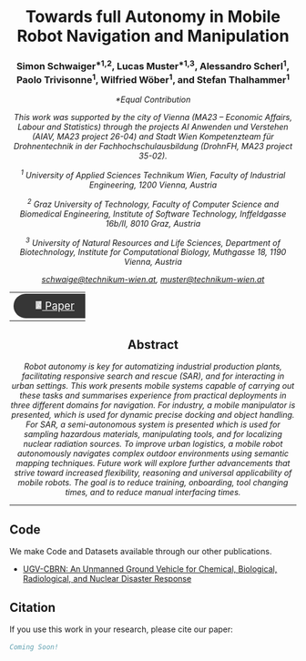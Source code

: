 <h1 align="center">
Towards full Autonomy in Mobile Robot Navigation and Manipulation
</h1>

<h3 align="center">
Simon Schwaiger<sup>&ast;1,2</sup>, Lucas Muster<sup>&ast;1,3</sup>, Alessandro Scherl<sup>1</sup>, Paolo Trivisonne<sup>1</sup>, Wilfried Wöber<sup>1</sup>, and Stefan Thalhammer<sup>1</sup>
</h3>

<i align="center">

&ast;Equal Contribution

This work was supported by the city of Vienna (MA23 – Economic Affairs, Labour and Statistics) through the projects AI Anwenden und Verstehen (AIAV, MA23 project 26-04) and Stadt Wien Kompetenzteam für Drohnentechnik in der Fachhochschulausbildung (DrohnFH, MA23 project 35-02).

<sup>1</sup> University of Applied Sciences Technikum Wien, Faculty of Industrial Engineering, 1200 Vienna, Austria

<sup>2</sup> Graz University of Technology, Faculty of Computer Science and Biomedical Engineering, Institute of Software Technology, Inffeldgasse 16b/II, 8010 Graz, Austria

<sup>3</sup> University of Natural Resources and Life Sciences, Department of Biotechnology, Institute for Computational Biology, Muthgasse 18, 1190 Vienna, Austria

<a href="mailto:schwaige@technikum-wien.at">schwaige@technikum-wien.at</a>,
<a href="mailto:muster@technikum-wien.at">muster@technikum-wien.at</a>

</i>

<table align="center" style="border-collapse: collapse; max-width: 100pt;">
  <tr>
    <td align="middle" style="border: none;">
      <a href="" style="color: white; font-size: 14pt;">
        <div style="background-color: #363636; border-radius: 50px; padding: 10px 20px; color: white; width: 80pt;">
            <img src="img/document_icon.png" height="14" style="transform:translate(-10%,-1px);"> Paper
        </div>
      </a>
    </td>
  </tr>
</table>

<h2 align="center"> Abstract</h2>

<i align="center">

Robot autonomy is key for automatizing industrial production plants, facilitating responsive search and rescue (SAR), and for interacting in urban settings. This work presents mobile systems capable of carrying out these tasks and summarises experience from practical deployments in three different domains for navigation. For industry, a mobile manipulator is presented, which is used for dynamic precise docking and object handling. For SAR, a semi-autonomous system is presented which is used for sampling hazardous materials, manipulating tools, and for localizing nuclear radiation sources. To improve urban logistics, a mobile robot autonomously navigates complex outdoor environments using semantic mapping techniques. Future work will explore further advancements that strive toward increased flexibility, reasoning and universal applicability of mobile robots. The goal is to reduce training, onboarding, tool changing times, and to reduce manual interfacing times.

</i>

***************************************

## Code

We make Code and Datasets available through our other publications.

* [UGV-CBRN: An Unmanned Ground Vehicle for Chemical, Biological, Radiological, and Nuclear Disaster Response](https://simonSchwaiger.github.io/2024-ugv-cbrn.html)

## Citation

If you use this work in your research, please cite our paper:

```bibtex
Coming Soon!
```